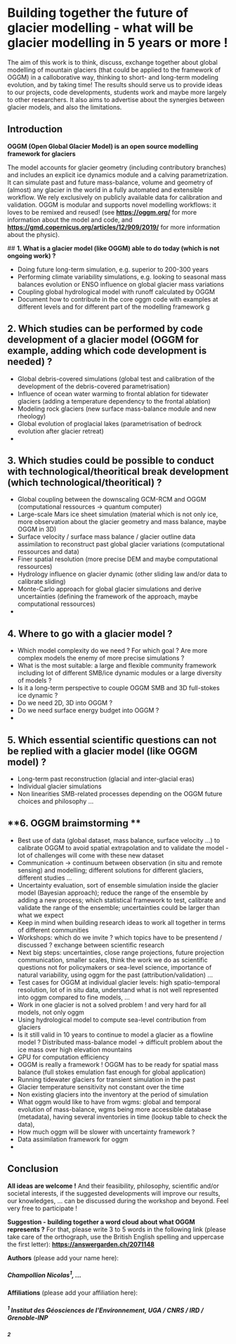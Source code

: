 # Building together the future of glacier modelling - what will be glacier modelling in 5 years or more !

The aim of this work is to think, discuss, exchange together about global modelling of mountain glaciers (that could be applied to the framework of OGGM) in a calloborative way, thinking to short- and long-term modeling evolution, and by taking time! The results should serve us to provide ideas to our projects, code developments, students work and maybe more largely to other researchers. It also aims to advertise about the synergies between glacier models, and also the limitations. 

## **Introduction**

**OGGM (Open Global Glacier Model) is an open source modelling framework for glaciers**

The model accounts for glacier geometry (including contributory branches) and includes an explicit ice dynamics module and a calving parametrization. It can simulate past and future mass-balance, volume and geometry of (almost) any glacier in the world in a fully automated and extensible workflow. We rely exclusively on publicly available data for calibration and validation. OGGM is modular and supports novel modelling workflows: it loves to be remixed and reused! (see **https://oggm.org/** for more information about the model and code, and **https://gmd.copernicus.org/articles/12/909/2019/** for more information about the physic).

## **1. What is a glacier model (like OGGM) able to do today (which is not ongoing work) ?**

- Doing future long-term simulation, e.g. superior to 200-300 years
- Performing climate variability simulations, e.g. looking to seasonal mass balances evolution or ENSO influence on global glacier mass variations
- Coupling global hydrological model with runoff calculated by OGGM
- Document how to contribute in the core oggm code with examples at different levels and for different part of the modelling framework
g

## **2. Which studies can be performed by code development of a glacier model (OGGM for example, adding which code development is needed) ?**

- Global debris-covered simulations (global test and calibration of the development of the debris-covered parametrisation)
- Influence of ocean water warming to frontal ablation for tidewater glaciers (adding a temperature dependency to the frontal ablation)
- Modeling rock glaciers (new surface mass-balance module and new rheology)
- Global evolution of proglacial lakes (parametrisation of bedrock evolution after glacier retreat)
- 

## **3. Which studies could be possible to conduct with technological/theoritical break development (which technological/theoritical) ?**

- Global coupling between the downscaling GCM-RCM and OGGM (computational ressources -> quantum computer)
- Large-scale Mars ice sheet simulation (material which is not only ice, more observation about the glacier geometry and mass balance, maybe OGGM in 3D)
- Surface velocity / surface mass balance / glacier outline data assimilation to reconstruct past global glacier variations (computational ressources and data)
- Finer spatial resolution (more precise DEM and maybe computational ressources)
- Hydrology influence on glacier dynamic (other sliding law and/or data to calibrate sliding)
- Monte-Carlo approach for global glacier simulations and derive uncertainties (defining the framework of the approach, maybe computational ressources)
- 

## **4. Where to go with a glacier model ?**

- Which model complexity do we need ? For which goal ? Are more complex models the enemy of more precise simulations ?
- What is the most suitable: a large and flexible community framework including lot of different SMB/ice dynamic modules or a large diversity of models ?
- Is it a long-term perspective to couple OGGM SMB and 3D full-stokes ice dynamic ?
- Do we need 2D, 3D into OGGM ?
- Do we need surface energy budget into OGGM ?
- 

## **5. Which essential scientific questions can not be replied with a glacier model (like OGGM model) ?**

- Long-term past reconstruction (glacial and inter-glacial eras)
- Individual glacier simulations
- Non linearities SMB-related processes depending on the OGGM future choices and philosophy ...

## **6. OGGM braimstorming **
- Best use of data (global dataset, mass balance, surface velocity ...) to calibrate OGGM to avoid spatial extrapolation and to validate the model - lot of challenges will come with these new dataset
- Communication -> continuum between observation (in situ and remote sensing) and modelling; different solutions for different glaciers, different studies ...
- Uncertainty evaluation, sort of ensemble simulation inside the glacier model (Bayesian approach); reduce the range of the ensemble by adding a new process; which statistical framework to test, calibrate and validate the range of the ensemble; uncertainties could be larger than what we expect
- Keep in mind when building research ideas to work all together in terms of different communities
- Workshops: which do we invite ? which topics have to be presentend / discussed ? exchange between scientific research
- Next big steps: uncertainties, close range projections, future projection communication, smaller scales, think the work we do as scientific questions not for policymakers or sea-level science, importance of natural variability, using oggm for the past (attribution/validation) ...
- Test cases for OGGM at individual glacier levels: high spatio-temporal resolution, lot of in situ data, understand what is not well represented into oggm compared to fine models, ...
- Work in one glacier is not a solved problem ! and very hard for all models, not only oggm
- Using hydrological model to compute sea-level contribution from glaciers
- Is it still valid in 10 years to continue to model a glacier as a flowline model ? Distributed mass-balance model -> difficult problem about the ice mass over high elevation mountains
- GPU for computation efficiency
- OGGM is really a framework ! OGGM has to be ready for spatial mass balance (full stokes emulation fast enough for global application)
- Running tidewater glaciers for transient simulation in the past
- Glacier temperature sensitivity not constant over the time
- Non existing glaciers into the inventory at the period of simulation
- What oggm would like to have from wgms: global and temporal evolution of mass-balance, wgms being more accessible database (metadata), having several inventories in time (lookup table to check the data), 
- How much oggm will be slower with uncertainty framework ? 
- Data assimilation framework for oggm
- 

## **Conclusion**

**All ideas are welcome !** And their feasibility, philosophy, scientific and/or societal interests, if the suggested developments will improve our results, our knowledges, ... can be discussed during the workshop and beyond. Feel very free to participate !

**Suggestion - building together a word cloud about what OGGM represents ?** For that, please write 3 to 5 words in the following link (please take care of the orthograph, use the British English spelling and uppercase the first letter): **https://answergarden.ch/2071148**

**Authors** (please add your name here):
##### Champollion Nicolas<sup>1</sup>, ...
#####

**Affiliations** (please add your affiliation here):
##### <sup>1</sup> Institut des Géosciences de l'Environnement, UGA / CNRS / IRD / Grenoble-INP
##### <sup>2</sup>

